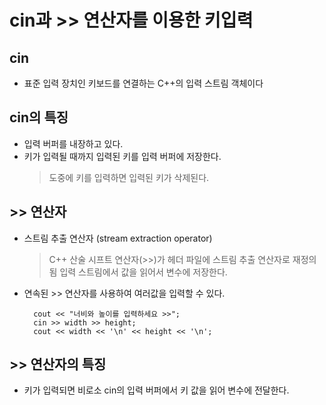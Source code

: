 # cin과 >> 연산자를 이용한 키입력

## cin

- 표준 입력 장치인 키보드를 연결하는 C++의 입력 스트림 객체이다

## cin의 특징

- 입력 버퍼를 내장하고 있다.
- <Enter>키가 입력될 때까지 입력된 키를 입력 버퍼에 저장한다.
    > 도중에 <Backspace> 키를 입력하면 입력된 키가 삭제된다.
## >> 연산자

- 스트림 추출 연산자 (stream extraction operator)
    > C++ 산술 시프트 연산자(>>)가 <iostream> 헤더 파일에 스트림 추출 연산자로 재정의됨
    > 입력 스트림에서 값을 읽어서 변수에 저장한다.


- 연속된 >> 연산자를 사용하여 여러값을 입력할 수 있다.

        cout << "너비와 높이를 입력하세요 >>";
        cin >> width >> height;
        cout << width << '\n' << height << '\n';


## >> 연산자의 특징

- <Enter>키가 입력되면 비로소 cin의 입력 버퍼에서 키 값을 읽어 변수에 전달한다.